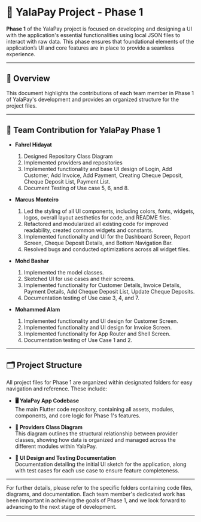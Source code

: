 # 💸 YalaPay Project - Phase 1

**Phase 1** of the YalaPay project is focused on developing and designing a UI with the application's essential functionalities using local JSON files to interact with raw data. This phase ensures that foundational elements of the application’s UI and core features are in place to provide a seamless experience.

---

## 📄 Overview

This document highlights the contributions of each team member in Phase 1 of YalaPay's development and provides an organized structure for the project files.

---

## 👥 Team Contribution for YalaPay Phase 1

* **Fahrel Hidayat**
    1. Designed Repository Class Diagram
    2. Implemented providers and repositories
    3. Implemented functionality and base UI design of Login, Add Customer, Add Invoice, Add Payment, Creating Cheque Deposit, Cheque Deposit List, Payment List.
    4. Document Testing of Use case 5, 6, and 8.

* **Marcus Monteiro**
    1. Led the styling of all UI components, including colors, fonts, widgets, logos, overall layout aesthetics for code, and README files.
    2. Refactored and modularized all existing code for improved readability, created common widgets and constants.
    3. Implemented functionality and UI for the Dashboard Screen, Report Screen, Cheque Deposit Details, and Bottom Navigation Bar.
    4. Resolved bugs and conducted optimizations across all widget files.

* **Mohd Bashar**
    1. Implemented the model classes.
    2. Sketched UI for use cases and their screens.
    3. Implemented functionality for Customer Details, Invoice Details, Payment Details, Add Cheque Deposit List, Update Cheque Deposits.
    4. Documentation testing of Use case 3, 4, and 7.

* **Mohammed Alam**
    1. Implemented functionality and UI design for Customer Screen.
    2. Implemented functionality and UI design for Invoice Screen.
    3. Implemented functionality for App Router and Shell Screen.
    4. Documentation testing of Use Case 1 and 2.

---

## 🗂️ Project Structure

All project files for Phase 1 are organized within designated folders for easy navigation and reference. These include:

- **🖥️ YalaPay App Codebase**  
    The main Flutter code repository, containing all assets, modules, components, and core logic for Phase 1's features.

- **📂 Providers Class Diagram**  
    This diagram outlines the structural relationship between provider classes, showing how data is organized and managed across the different modules within YalaPay.

- **📝 UI Design and Testing Documentation**  
    Documentation detailing the initial UI sketch for the application, along with test cases for each use case to ensure feature completeness.

---

For further details, please refer to the specific folders containing code files, diagrams, and documentation. Each team member's dedicated work has been important in achieving the goals of Phase 1, and we look forward to advancing to the next stage of development.

---

